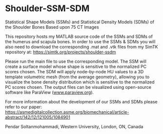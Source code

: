 # Shoulder-SSM-SDM

Statistical Shape Models (SSMs) and Statistical Density Models (SDMs) of the Shoulder Bones Based upon 75 CT Images

This repository hosts my MATLAB source code of the SSMs and SDMs of the humerus and scapula bones. In order to use the SSMs & SDMs you will also need to download
the corresponding .mat and .vtk files from my SimTK repository at: https://simtk.org/projects/shoulder-ssdm

Please run the main file to use the corresponding model. The SSM will create a surface model whose shape is sensitive to the normalized PC scores chosen.
The SDM will apply node-by-node HU values to a 3D template volumetric mesh (from the average geometry), allowing you to visualize the bone density distribution
which is sensitive to the normalized PC scores chosen. The output files can be visualized using open-source software like ParaView (www.paraview.org).

For more information about the development of our SSMs and SDMs please refer to our paper:
https://asmedigitalcollection.asme.org/biomechanical/article-abstract/142/12/121005/1084901

Pendar Soltanmohammadi, Western University, London, ON, Canada
